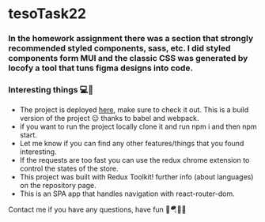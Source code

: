 
  # tesoTask22

  ### In the homework assignment there was a section that strongly recommended styled components, sass, etc. I did styled components form MUI and the classic CSS was generated by locofy a tool that tuns figma designs into code.

  ### Interesting things 💻👾
  - The project is deployed [here](https://stupendous-baklava-969b08.netlify.app/), make sure to check it out. This is a build version of the project 😉 thanks to babel and webpack.
  - if you want to run the project locally clone it and run npm i and then npm start.
  - Let me know if you can find any other features/things that you found interesting.
  - If the requests are too fast you can use the redux chrome extension to control the states of the store.
  - This project was built with Redux Toolkit! further info (about languages) on the repository page.
  - This is an SPA app that handles navigation with react-router-dom.
  
  Contact me if you have any questions, have fun 🎢🪂🏃‍♂️
  
